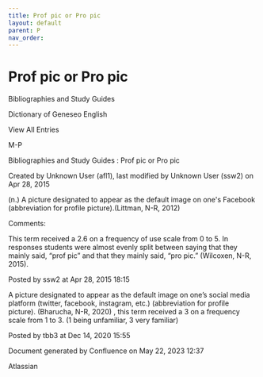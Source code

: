 ```yaml
---
title: Prof pic or Pro pic
layout: default
parent: P
nav_order:
---
```


# Prof pic or Pro pic

Bibliographies and Study Guides

Dictionary of Geneseo English

View All Entries

M-P

Bibliographies and Study Guides : Prof pic  or  Pro pic

Created by  Unknown User (afl1), last modified by  Unknown User (ssw2) on Apr 28, 2015

(n.) A picture designated to appear as the default image on one's Facebook (abbreviation for profile picture).(Littman, N-R, 2012)

Comments:

This term received a 2.6 on a frequency of use scale from 0 to 5. In responses students were almost evenly split between saying that they mainly said, “prof pic” and that they mainly said, “pro pic.” (Wilcoxen, N-R, 2015).

Posted by ssw2 at Apr 28, 2015 18:15

A picture designated to appear as the default image on one’s social media platform (twitter, facebook, instagram, etc.) (abbreviation for profile picture). (Bharucha, N-R, 2020) , this term received a 3 on a frequency scale from 1 to 3. (1 being unfamiliar, 3 very familiar) 

Posted by tbb3 at Dec 14, 2020 15:55

Document generated by Confluence on May 22, 2023 12:37

Atlassian
